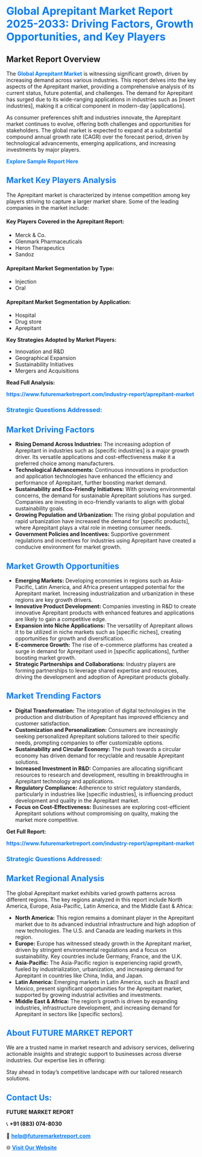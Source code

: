 <h1 style="color: #007BFF;">Global Aprepitant Market Report 2025-2033: Driving Factors, Growth Opportunities, and Key Players</h1>

<section id="overview">
<h2>Market Report Overview</h2>
<p>The <a href="https://www.futuremarketreport.com/industry-report/aprepitant-market" style="color: #007BFF; text-decoration: none;"><strong>Global Aprepitant Market</strong></a> is witnessing significant growth, driven by increasing demand across various industries. This report delves into the key aspects of the Aprepitant market, providing a comprehensive analysis of its current status, future potential, and challenges. The demand for Aprepitant has surged due to its wide-ranging applications in industries such as [insert industries], making it a critical component in modern-day [applications].</p>
<p>As consumer preferences shift and industries innovate, the Aprepitant market continues to evolve, offering both challenges and opportunities for stakeholders. The global market is expected to expand at a substantial compound annual growth rate (CAGR) over the forecast period, driven by technological advancements, emerging applications, and increasing investments by major players.</p>
</section>

<section id="overview">
<p><a href="https://www.futuremarketreport.com/request-sample/reportId=125737" style="color: #007BFF; text-decoration: none;"><strong>Explore Sample Report Here</strong></a></p>
</section>

<section id="key-players">
<h2 style="color: #007BFF;">Market Key Players Analysis</h2>
<p>The Aprepitant market is characterized by intense competition among key players striving to capture a larger market share. Some of the leading companies in the market include:</p>
<h4>Key Players Covered in the Aprepitant Report:</h4>
<ul><li>Merck &amp; Co.</li><li>Glenmark Pharmaceuticals</li><li>Heron Therapeutics</li><li>Sandoz</li></ul>
<h4>Aprepitant Market Segmentation by Type:</h4>
<ul><li>Injection</li><li>Oral</li></ul>

<h4>Aprepitant Market Segmentation by Application:</h4>
<ul><li>Hospital</li><li>Drug store</li><li>Aprepitant</li></ul>
<p><strong>Key Strategies Adopted by Market Players:</strong></p>
<ul>
<li>Innovation and R&D</li>
<li>Geographical Expansion</li>
<li>Sustainability Initiatives</li>
<li>Mergers and Acquisitions</li>
</ul>
</section>

<section>
<p><strong>Read Full Analysis: </strong></p><a href="https://www.futuremarketreport.com/industry-report/aprepitant-market" style="color: #007BFF; text-decoration: none;"><strong>https://www.futuremarketreport.com/industry-report/aprepitant-market</strong></a>
<h3 style="color: #007BFF;">Strategic Questions Addressed:</h3>
</section>

<section id="driving-factors">
<h2 style="color: #007BFF;">Market Driving Factors</h2>
<ul>
<li><strong>Rising Demand Across Industries:</strong> The increasing adoption of Aprepitant in industries such as [specific industries] is a major growth driver. Its versatile applications and cost-effectiveness make it a preferred choice among manufacturers.</li>
<li><strong>Technological Advancements:</strong> Continuous innovations in production and application technologies have enhanced the efficiency and performance of Aprepitant, further boosting market demand.</li>
<li><strong>Sustainability and Eco-Friendly Initiatives:</strong> With growing environmental concerns, the demand for sustainable Aprepitant solutions has surged. Companies are investing in eco-friendly variants to align with global sustainability goals.</li>
<li><strong>Growing Population and Urbanization:</strong> The rising global population and rapid urbanization have increased the demand for [specific products], where Aprepitant plays a vital role in meeting consumer needs.</li>
<li><strong>Government Policies and Incentives:</strong> Supportive government regulations and incentives for industries using Aprepitant have created a conducive environment for market growth.</li>
</ul>
</section>

<section id="growth-opportunities">
<h2 style="color: #007BFF;">Market Growth Opportunities</h2>
<ul>
<li><strong>Emerging Markets:</strong> Developing economies in regions such as Asia-Pacific, Latin America, and Africa present untapped potential for the Aprepitant market. Increasing industrialization and urbanization in these regions are key growth drivers.</li>
<li><strong>Innovative Product Development:</strong> Companies investing in R&D to create innovative Aprepitant products with enhanced features and applications are likely to gain a competitive edge.</li>
<li><strong>Expansion into Niche Applications:</strong> The versatility of Aprepitant allows it to be utilized in niche markets such as [specific niches], creating opportunities for growth and diversification.</li>
<li><strong>E-commerce Growth:</strong> The rise of e-commerce platforms has created a surge in demand for Aprepitant used in [specific applications], further boosting market growth.</li>
<li><strong>Strategic Partnerships and Collaborations:</strong> Industry players are forming partnerships to leverage shared expertise and resources, driving the development and adoption of Aprepitant products globally.</li>
</ul>
</section>

<section id="trending-factors">
<h2 style="color: #007BFF;">Market Trending Factors</h2>
<ul>
<li><strong>Digital Transformation:</strong> The integration of digital technologies in the production and distribution of Aprepitant has improved efficiency and customer satisfaction.</li>
<li><strong>Customization and Personalization:</strong> Consumers are increasingly seeking personalized Aprepitant solutions tailored to their specific needs, prompting companies to offer customizable options.</li>
<li><strong>Sustainability and Circular Economy:</strong> The push towards a circular economy has driven demand for recyclable and reusable Aprepitant solutions.</li>
<li><strong>Increased Investment in R&D:</strong> Companies are allocating significant resources to research and development, resulting in breakthroughs in Aprepitant technology and applications.</li>
<li><strong>Regulatory Compliance:</strong> Adherence to strict regulatory standards, particularly in industries like [specific industries], is influencing product development and quality in the Aprepitant market.</li>
<li><strong>Focus on Cost-Effectiveness:</strong> Businesses are exploring cost-efficient Aprepitant solutions without compromising on quality, making the market more competitive.</li>
</ul>
</section>

<section>
<p><strong>Get Full Report: </strong></p><a href="https://www.futuremarketreport.com/industry-report/aprepitant-market" style="color: #007BFF; text-decoration: none;"><strong>https://www.futuremarketreport.com/industry-report/aprepitant-market</strong></a>
<h3 style="color: #007BFF;">Strategic Questions Addressed:</h3>
</section>


<section id="regional-analysis">
<h2 style="color: #007BFF;">Market Regional Analysis</h2>
<p>The global Aprepitant market exhibits varied growth patterns across different regions. The key regions analyzed in this report include North America, Europe, Asia-Pacific, Latin America, and the Middle East & Africa:</p>
<ul>
<li><strong>North America:</strong> This region remains a dominant player in the Aprepitant market due to its advanced industrial infrastructure and high adoption of new technologies. The U.S. and Canada are leading markets in this region.</li>
<li><strong>Europe:</strong> Europe has witnessed steady growth in the Aprepitant market, driven by stringent environmental regulations and a focus on sustainability. Key countries include Germany, France, and the U.K.</li>
<li><strong>Asia-Pacific:</strong> The Asia-Pacific region is experiencing rapid growth, fueled by industrialization, urbanization, and increasing demand for Aprepitant in countries like China, India, and Japan.</li>
<li><strong>Latin America:</strong> Emerging markets in Latin America, such as Brazil and Mexico, present significant opportunities for the Aprepitant market, supported by growing industrial activities and investments.</li>
<li><strong>Middle East & Africa:</strong> The region’s growth is driven by expanding industries, infrastructure development, and increasing demand for Aprepitant in sectors like [specific sectors].</li>
</ul>
</section>

<footer>
<h2 style="color: #007BFF;">About FUTURE MARKET REPORT</h2>
<p>We are a trusted name in market research and advisory services, delivering actionable insights and strategic support to businesses across diverse industries. Our expertise lies in offering:</p>

<p>Stay ahead in today’s competitive landscape with our tailored research solutions.</p>

<h2 style="color: #007BFF;">Contact Us:</h2>
<p><strong>FUTURE MARKET REPORT</strong></p>
<p>📞 <strong>+91 (883) 074-8030</strong></p>
<p>📧 <strong><a href="mailto:help@futuremarketreport.com" style="color: #007BFF;">help@futuremarketreport.com</a></strong></p>
<p>🌐 <strong><a href="https://www.futuremarketreport.com/" style="color: #007BFF;">Visit Our Website</a></strong></p>
</footer>